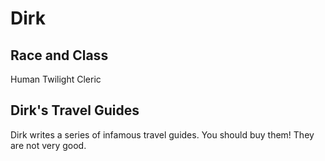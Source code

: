 # Dirk

## Race and Class
Human Twilight Cleric

## Dirk's Travel Guides
Dirk writes a series of infamous travel guides. You should buy them! They are not very good.